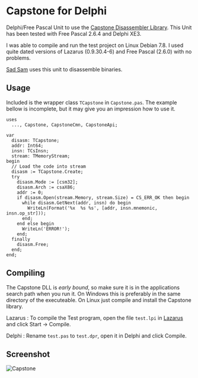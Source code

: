 # Capstone for Delphi

Delphi/Free Pascal Unit to use the [Capstone Disassembler Library](http://www.capstone-engine.org/).
This Unit has been tested with Free Pascal 2.6.4 and Delphi XE3.

I was able to compile and run the test project on Linux Debian 7.8. I used quite dated 
versions of Lazarus (0.9.30.4-6) and Free Pascal (2.6.0) with no problems.

[Sad Sam](https://0x2a.wtf/projects/sad) uses this unit to disassemble binaries.

## Usage

Included is the wrapper class `TCapstone` in `Capstone.pas`. The example bellow 
is incomplete, but it may give you an impression how to use it.

    uses
      ..., Capstone, CapstoneCmn, CapstoneApi;
      
    var 
      disasm: TCapstone;
      addr: Int64;
      insn: TCsInsn;
      stream: TMemoryStream;
    begin
      // Load the code into stream
      disasm := TCapstone.Create;
      try
        disasm.Mode := [csm32];
        disasm.Arch := csaX86;
        addr := 0;
        if disasm.Open(stream.Memory, stream.Size) = CS_ERR_OK then begin
          while disasm.GetNext(addr, insn) do begin
            WriteLn(Format('%x  %s %s', [addr, insn.mnemonic, insn.op_str]));
          end;
        end else begin
          WriteLn('ERROR!');
        end;
      finally
        disasm.Free;
      end;
    end;

## Compiling

The Capstone DLL is *early bound*, so make sure it is in the applications 
search path when you run it. On Windows this is preferably in the same directory 
of the executeable. On Linux just compile and install the Capstone library.

Lazarus
: To compile the Test program, open the file `test.lpi` in [Lazarus](http://www.lazarus-ide.org/) and click Start -> Compile.

Delphi
: Rename `test.pas` to `test.dpr`, open it in Delphi and click Compile.

## Screenshot

![Capstone](http://0x2a.wtf/content/projects/capstone.png "Capstone test program output")
